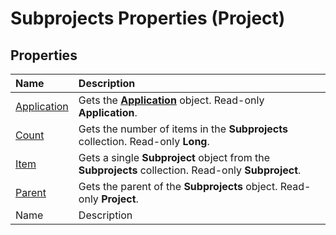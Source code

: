 
# Subprojects Properties (Project)

## Properties



|**Name**|**Description**|
|:-----|:-----|
| [Application](ba8620ec-6380-94f0-a47d-faba9ba04fb4.md)|Gets the  **[Application](8eb91712-7784-a102-38c0-19bb056c27e9.md)** object. Read-only **Application**.|
| [Count](ddbbcd5b-3885-fae9-14ef-4854d9d3874f.md)|Gets the number of items in the  **Subprojects** collection. Read-only **Long**.|
| [Item](5044cc36-2e53-d424-c037-dbebe30d821a.md)|Gets a single  **Subproject** object from the **Subprojects** collection. Read-only **Subproject**.|
| [Parent](86af8044-cc92-fbf3-d98c-1d3b6ba7ca2a.md)|Gets the parent of the  **Subprojects** object. Read-only **Project**.|
|Name|Description|
